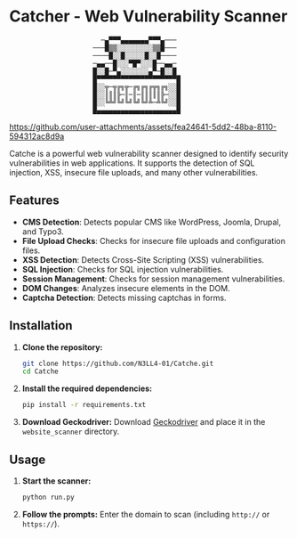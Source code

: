 # Catcher - Web Vulnerability Scanner

                           ─▄▀▀▀▄▄▄▄▄▄▄▀▀▀▄───
                         ───█▒▒░░░░░░░░░▒▒█───
                         ────█░░█░░░░░█░░█────
                         ─▄▄──█░░░▀█▀░░░█──▄▄─
                         █░░█─▀▄░░░░░░░▄▀─█░░█
                         █▀▀▀▀▀▀▀▀▀▀▀▀▀▀▀▀▀▀▀▀█
                         █░░╦─╦╔╗╦─╔╗╔╗╔╦╗╔╗░░█
                         █░░║║║╠─║─║─║║║║║╠─░░█
                         █░░╚╩╝╚╝╚╝╚╝╚╝╩─╩╚╝░░█
                         █▄▄▄▄▄▄▄▄▄▄▄▄▄▄▄▄▄▄▄▄█                                   


https://github.com/user-attachments/assets/fea24641-5dd2-48ba-8110-594312ac8d9a

Catche is a powerful web vulnerability scanner designed to identify security vulnerabilities in web applications. It supports the detection of SQL injection, XSS, insecure file uploads, and many other vulnerabilities.

## Features

- **CMS Detection**: Detects popular CMS like WordPress, Joomla, Drupal, and Typo3.
- **File Upload Checks**: Checks for insecure file uploads and configuration files.
- **XSS Detection**: Detects Cross-Site Scripting (XSS) vulnerabilities.
- **SQL Injection**: Checks for SQL injection vulnerabilities.
- **Session Management**: Checks for session management vulnerabilities.
- **DOM Changes**: Analyzes insecure elements in the DOM.
- **Captcha Detection**: Detects missing captchas in forms.

## Installation

1. **Clone the repository:**
    ```bash
    git clone https://github.com/N3LL4-01/Catche.git
    cd Catche
    ```

2. **Install the required dependencies:**
    ```bash
    pip install -r requirements.txt
    ```

3. **Download Geckodriver:**
    Download [Geckodriver](https://github.com/mozilla/geckodriver/releases) and place it in the `website_scanner` directory.

## Usage

1. **Start the scanner:**
    ```bash
    python run.py
    ```

2. **Follow the prompts:**
    Enter the domain to scan (including `http://` or `https://`).
